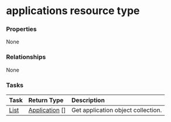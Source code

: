 # applications resource type



### Properties
None

### Relationships
None


### Tasks

| Task		   | Return Type	|Description|
|:---------------|:--------|:----------|
|[List](../api/application_list.md) | [Application](application.md) [] |Get application object collection. |

<!-- uuid: 57730ace-88aa-49f7-8fd5-aa37c46af42c
2015-10-15 03:41:17 UTC -->
<!-- {
  "type": "#page.annotation",
  "description": "applications resource",
  "keywords": "",
  "section": "documentation",
  "tocPath": ""
}-->